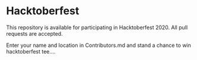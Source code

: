 # Hacktoberfest
This repository is available for participating in Hacktoberfest 2020. All pull requests are accepted.

Enter your name and location in Contributors.md and stand a chance to win hacktoberfest tee....
